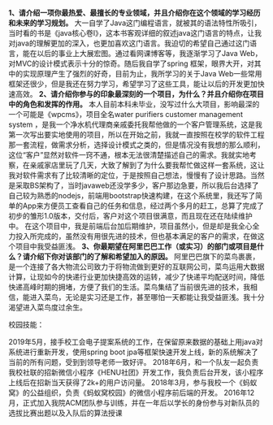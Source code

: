 **1、请介绍一项你最热爱、最擅长的专业领域，并且介绍你在这个领域的学习经历和未来的学习规划。**
大一自学了Java这门编程语言，就被其的语法特性所吸引，当时看的书是《java核心卷I》，这本书客观详细的叙述java这门语言的特点，让我对java的理解更加的深入，也更加喜欢这门语言。我迫切的希望自己通过这门语言，能在以后的事业上大展宏图。通过看网课博客等，我逐渐学习了Java Web，对MVC的设计模式表示十分的惊奇。随后我自学了spring 框架，眼界大开，对其中的实现原理产生了强烈的好奇，目前为止，我所学习的关于Java Web一些常用框架还很少，但是我还在努力学习，希望学习了这些工具，能让以后的开发更加快速高效。
**2、请介绍你参与的印象最深刻的一个项目，为什么？并且介绍你在项目中的角色和发挥的作用。**
本人目前本科未毕业，没写过什么大项目，影响最深的一个可能是《wpcms》，项目全名water purifiers customer management system ，是我一个净水机代理商亲戚委托我帮他做的一个客户管理系统，这是我第一次写出要实地使用的项目，所以在开始之前，我就一直按照在校学的软件工程那一套流程，做需求分析，选择设计模式之类的，但是情况没有我想的那么顺利，这位“客户”显然对软件一窍不通，根本无法很清楚描述自己的需求。我就实地考察，在亲戚家店里玩了几天，大致了解到了为什么要我帮忙做这样一套系统，这让我对软件需求有了比较清晰的定位，于是按照自己想法，慢慢有了设计思路。当然是采取BS架构了，当时javaweb还没学多少，客户那边急要，所以我后台选择了自己较为熟悉的nodejs，前端用bootstrap快速构建，在这个系统里，我还写了简单的App来方便员工查看自己的任务和信息，经过两个多月的赶工，总算了完成了初步的雏形1.0版本，交付后，客户对这个项目很满意，而且现在还在陆续维护中。
在这个项目中，我是前端后台加后期维护，项目虽然小，但是却是我全心全力投入所完成的，虽然没有用很先进的技术，但也基本满足的客户的需求，在做这个项目中我受益匪浅。
**3、你最期望在阿里巴巴工作（或实习）的部门或项目是什么？请介绍下你对该部门的了解和希望加入的原因。**
阿里巴巴旗下的菜鸟裹裹，是一个连接了各大物流公司致力于将物流做到更好的互联网公司，菜鸟运用大数据计算，让现如今的快递行业更加快捷高效的运转，减少了快递平均配送时间，降低快递高峰时期的拥堵，方便了我们的生活。菜鸟集结了当前很先进的技术，我相信，能进入菜鸟，无论是实习还是工作，甚至哪怕一天都能让我受益匪浅。我十分渴望进入菜鸟度过余生。



校园技能：

2019年5月，接手校工会电子提案系统的工作，在保留原来数据的基础上用java对系统进行重新开发，使用spring boot jpa等框架快速开发上线，新的系统解决了当前的所有问题，受到到领导老师一致好评。
2018年6月，和一个队友一起负责我校社联的招新微信小程序《HENU社团》开发工作，我负责后台开发，该小程序上线后在招新当天获得了2k+的用户访问量。
2018年3月，参与我校一个《蚂蚁窝》的公益组织，负责《蚂蚁窝校园》的微信小程序前后端的开发。
2016年12月，正式加入我院ACM团队参与训练，并在一年后以学长的身份参与对新队员的选拔比赛出题以及入队后的算法授课
